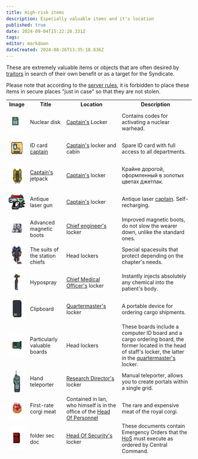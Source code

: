 ```yaml
---
title: High-risk items
description: Especially valuable items and it's location
published: true
date: 2024-09-04T15:22:28.331Z
tags: 
editor: markdown
dateCreated: 2024-08-26T13:35:18.836Z
---
```


<div><p>
These are extremely valuable items or objects that are often desired by <a href="/roles/traitor" class="is-internal-link is-valid-page">traitors</a>
in search of their own benefit or as a target for the Syndicate.

Please note that according to the <a href="/rules" class="is-internal-link is-valid-page">server rules</a>, it is forbidden to place these items in secure places "just in case" so that they are not stolen.
</p>
<p>
</p><center>
<div class="table-wrapper">
  <table class="com">
    <thead>
      <tr>
    <th>Image</th>
    <th>Title</th>
    <th>Location</th>
    <th>Description</th>
  </tr>
    <tr>
        <td><img src="/guides/especiallyvaluableitems/nucleardisk.gif" alt="nucleardisk.gif" width="64" height="64"></td>
        <td>Nuclear disk</td>
        <td><a href="/roles/captain" class="is-internal-link is-valid-page">Captain's</a> Locker</td>
        <td>Contains codes for activating a nuclear warhead.</td>
    </tr>
    <tr>
        <td><img src="/guides/especiallyvaluableitems/id_card_captain.png" alt="id_card_captain.png" width="64" height="64"></td>
        <td>ID card <a href="/roles/captain" class="is-internal-link is-valid-page">captain</a></td>
        <td><a href="/roles/captain" class="is-internal-link is-valid-page">Captain's</a> locker and cabin</td>
        <td>Spare ID card with full access to all departments.</td>
    </tr>
    <tr>
        <td><img src="/guides/especiallyvaluableitems/captainjetpack.png" alt="captainjetpack.png" width="64" height="64"></td>
        <td><a href="/roles/captain" class="is-internal-link is-valid-page">Captain's</a> jetpack</td>
        <td><a href="/roles/captain" class="is-internal-link is-valid-page">Captain's</a> locker</td>
        <td>Крайне дорогой, оформленный в золотых цветах джетпак.</td>
    </tr>
    <tr>
        <td><img src="/guides/especiallyvaluableitems/captaingun.gif" alt="captaingun.gif" width="64" height="64"></td>
        <td>Antique laser gun</td>
        <td><a href="/roles/captain" class="is-internal-link is-valid-page">Captain's</a> locker</td>
        <td>Antique laser <a href=“/roles/captain” class=“is-internal-link is-valid-page”>captain</a>. Self-recharging.</td>
    </tr>
    <tr>
        <td><img src="/guides/especiallyvaluableitems/advanced_magnetic_boots.png" alt="advanced_magnetic_boots.png" width="64" height="64"></td>
        <td>Advanced magnetic boots</td>
        <td><a href="/roles/chiefengineer" class="is-internal-link is-valid-page">Chief engineer's </a>locker</td>
        <td>Improved magnetic boots, do not slow the wearer down, unlike the standard ones.</td>
    </tr>
    <tr>
        <td><img src="/guides/especiallyvaluableitems/spacesuits2.gif" alt="researchdirectorspacesuit.png" width="64" height="64"></td>
        <td>The suits of the station chiefs</td>
        <td>Head lockers</td>
        <td>Special spacesuits that protect depending on the chapter's needs.</td>
    </tr>
    <tr>
        <td><img src="/guides/especiallyvaluableitems/hypospray2.png" alt="hypospray2.png" width="64" height="64"></td>
        <td>Hypospray</td>
        <td><a href="/roles/chiefmedicalofficer" class="is-internal-link is-valid-page">Chief Medical Officer's</a> locker</td>
        <td>Instantly injects absolutely any chemical into the patient's body.</td>
    </tr>
    <tr>
        <td><img src="/guides/especiallyvaluableitems/clipboard.png" alt="clipboard.png" width="64" height="64"></td>
        <td>Clipboard</td>
        <td><a href="/roles/quartermaster" class="is-internal-link is-valid-page">Quartermaster's</a> locker</td>
        <td>A portable device for ordering cargo shipments.</td>
    </tr>
    <tr>
        <td><img src="/guides/especiallyvaluableitems/machine_board.png" alt="machine_board.png" width="64" height="64"></td>
        <td>Particularly valuable boards</td>
        <td>Head lockers</td>
        <td>These boards include a computer ID board and a cargo ordering board, the former located in the head of staff's locker, the latter in the <a href="/roles/quartermaster" class="is-internal-link is-valid-page">quartermaster's</a> locker.</td>
    </tr>
    <tr>
        <td><img src="/guides/especiallyvaluableitems/hand_teleporter.gif" alt="hand_teleporter.gif" width="64" height="64"></td>
        <td>Hand teleporter</td>
        <td><a href="/roles/researchdirector" class="is-internal-link is-valid-page">Research Director's</a> locker</td>
        <td>Manual teleporter, allows you to create portals within a single grid.</td>
    </tr>
    <tr>
        <td><img src="/guides/especiallyvaluableitems/foodmeatcorgi.png" alt="foodmeatcorgi.png" width="64" height="64"></td>
        <td>First-rate corgi meat</td>
        <td>Contained in Ian, who himself is in the office of the <a href="/roles/headofpersonnel" class="is-internal-link is-valid-page">Head Of Personnel</a></td>
        <td>The rare and expensive meat of the royal corgi.</td>
    </tr>
    <tr>
        <td><img src="/guides/especiallyvaluableitems/folder-sec-doc.png" alt="folder-sec-doc.png" width="64" height="64"></td>
        <td>folder sec doc</td>
        <td><a href="/roles/headofsecurity" class="is-internal-link is-valid-page">Head Of Security's</a> locker</td>
        <td>These documents contain Emergency Orders that the <a href="/roles/headofsecurity" class="is-internal-link is-valid-page">HoS</a> must execute as ordered by Central Command.</td>
    </tr>
  </thead></table>
</div></center></div>